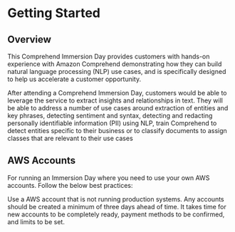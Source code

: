 # Getting Started
## Overview
This Comprehend Immersion Day provides customers with hands-on experience with Amazon Comprehend demonstrating how they can build natural language processing (NLP) use cases, and is specifically designed to help us accelerate a customer opportunity.

After attending a Comprehend Immersion Day, customers would be able to leverage the service to extract insights and relationships in text. They will be able to address a number of use cases around extraction of entities and key phrases, detecting sentiment and syntax, detecting and redacting personally identifiable information (PII) using NLP, train Comprehend to detect entities specific to their business or to classify documents to assign classes that are relevant to their use cases

## AWS Accounts
For running an Immersion Day where you need to use your own AWS accounts. Follow the below best practices:

Use a AWS account that is not running production systems.
Any accounts should be created a minimum of three days ahead of time. It takes time for new accounts to be completely ready, payment methods to be confirmed, and limits to be set.
